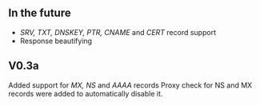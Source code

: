 ## In the future
- *SRV,* *TXT,* *DNSKEY,* *PTR,* *CNAME* and *CERT* record support
- Response beautifying 

## V0.3a
Added support for *MX,* *NS* and *AAAA* records
Proxy check for NS and MX records were added to automatically disable it.